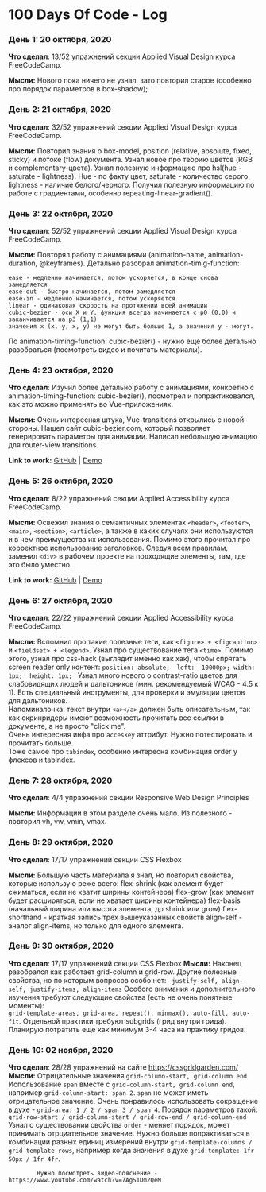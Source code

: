 # 100 Days Of Code - Log

### День 1:  20 октября, 2020

**Что сделал**: 13/52 упражнений секции Applied Visual Design курса FreeCodeCamp.

**Мысли:** Нового пока ничего не узнал, зато повторил старое (особенно про порядок параметров в box-shadow);

<!--**Link to work:** [Calculator App](http://www.example.com)-->

### День 2:  21 октября, 2020

**Что сделал**: 32/52 упражнений секции Applied Visual Design курса FreeCodeCamp.

**Мысли:** Повторил знания о box-model, position (relative, absolute, fixed, sticky) и потоке (flow) документа. 
Узнал новое про теорию цветов (RGB и complementary-цвета). Узнал полезную информацию про hsl(hue - saturate - lightness).
Hue - по факту цвет, saturate - количество серого, lightness - наличие белого/черного. Получил полезную информацию по работе с градиентами, особенно
repeating-linear-gradient().  

### День 3:  22 октября, 2020

**Что сделал**: 52/52 упражнений секции Applied Visual Design курса FreeCodeCamp.

**Мысли:** Повторял работу с анимациями (animation-name, animation-duration, @keyframes). Детально разобрал
animation-timig-function:

    ease - медленно начинается, потом ускоряется, в конце снова замедляется
    ease-out - быстро начинается, потом замедляется
    ease-in - медленно начинается, потом ускоряется
    linear - одинаковая скорость на протяжении всей анимации
    cubic-bezier - оси X и Y, функция всегда начинается с p0 (0,0) и заканчивается на p3 (1,1)
    значения x (x, y, x, y) не могут быть больше 1, а значения y - могут.

По animation-timing-function: cubic-bezier() - нужно еще более детально разобраться (посмотреть видео и почитать материалы).

### День 4:  23 октября, 2020

**Что сделал**: Изучил более детально работу с анимациями, конкретно с animation-timing-function: cubic-bezier(), посмотрел и 
попрактиковался, как это можно применять во Vue-приложениях.

**Мысли:** Очень интересная штука, Vue-transitions открылись с новой стороны. Нашел сайт cubic-bezier.com,
который позволяет генерировать параметры для анимации. Написал небольшую анимацию для router-view transitions.

**Link to work:** [GitHub](https://github.com/atogz/cubic-bezier-vue) |
                  [Demo](https://practical-mclean-59ebf8.netlify.app/)

### День 5:  26 октября, 2020

**Что сделал**: 8/22 упражнений секции Applied Accessibility курса FreeCodeCamp.

**Мысли:** Освежил знания о семантичных элементах `<header>`, `<footer>`, `<main>`, `<section>`, `<article>`, а также в каких
случаях они используются и в чем преимущества их использования. Помимо этого прочитал про
корректное использование заголовков. Следуя всем правилам, заменил `<div>` в рабочем проекте
на подходящие элементы, там, где это было уместно.

**Link to work:** [GitHub](https://github.com/atogz/coral-blog) |
                  [Demo](http://ru.dev13.coralorder.su/news/v2/)

### День 6:  27 октября, 2020

**Что сделал**: 22/22 упражнений секции Applied Accessibility курса FreeCodeCamp.

**Мысли:** Вспомнил про такие полезные теги, как `<figure> + <figcaption>` и `<fieldset> + <legend>`. Узнал про существование
            тега `<time>`. Помимо этого, узнал про css-hack (выглядит именно как хак), чтобы спрятать screen reader only контент:
            `position: absolute; 
             left: -10000px;
             width: 1px; 
             height: 1px;
             `
             Узнал много нового о contrast-ratio цветов для слабовидящих людей и дальтоников (мин. рекомендуемый WCAG - 4.5 к 1).
             Есть специальный инструменты, для проверки и эмуляции цветов для дальтоников.\
             Напоминалочка: текст внутри `<a></a>` должен быть описательным, так как скринридеры имеют возможность
             прочитать все ссылки в документе, а не просто "click me".\
             Очень интересная инфа про `acceskey` аттрибут. Нужно потестировать и прочитать больше.\
             Тоже самое про `tabindex`, особенно интересна комбинация order у флексов и tabindex.

### День 7:  28 октября, 2020

**Что сделал**: 4/4 упражнений секции Responsive Web Design Principles

**Мысли:** Информации в этом разделе очень мало. Из полезного - повторил vh, vw, vmin, vmax.

### День 8:  29 октября, 2020

**Что сделал**: 17/17 упражнений секции CSS Flexbox

**Мысли:** Большую часть материала я знал, но повторил свойства, которые использую
 реже всего: flex-shrink (как элемент будет сжиматься, если не хватит ширины контейнера)
             flex-grow (как элемент будет расширяться, если не хватает ширины контейнера)
             flex-basis (начальный ширина или высота элемента, до shrink или grow)
             flex-shorthand - краткая запись трех вышеуказанных свойств
             align-self - аналог align-items, но только для одного элемента.

### День 9:  30 октября, 2020

**Что сделал**: 17/17 упражнений секции CSS Flexbox
**Мысли:** Наконец разобрался как работает grid-column и grid-row. Другие полезные свойства, но
по которым вопросов особо нет: ` justify-self, align-self, justify-items, align-items`
Особого внимания и дополнительного изучения требуют следующие свойства (есть не очень понятные моменты):                                   
`grid-template-areas, grid-area, repeat(), minmax(), auto-fill, auto-fit`. Отдельной практики требуют subgrids (грид внутри грида).
Планирую потратить еще как минимум 3-4 часа на практику гридов.                                   
      
### День 10:  02 ноября, 2020

**Что сделал**: 28/28 упражнений на сайте https://cssgridgarden.com/
**Мысли:** Отрицательные значения `grid-column-start, grid-column end`
            Использование `span` вместе с `grid-column-start, grid-column end`, например `grid-column-start: span 2`.
            `span` не может иметь отрицательное значение.
            Очень понравилось использовать сокращение в духе - `grid-area: 1 / 2 / span 3 / span 4`. Порядок
            параметров такой: `grid-row-start / grid-column-start / grid-row-end / grid-column-end`
            Узнал о существовании свойства `order` - меняет порядок, может принимать отрциательное значение.
            Нужно больше попрактиваться в комбинации разных единиц измерений внутри `grid-template-columns / grid-template-rows`, 
            например когда значения в духе `grid-template: 1fr 50px / 1fr 4fr`.
            
            Нужно посмотреть видео-пояснение - https://www.youtube.com/watch?v=7AgS1Dm2QeM
 
               
